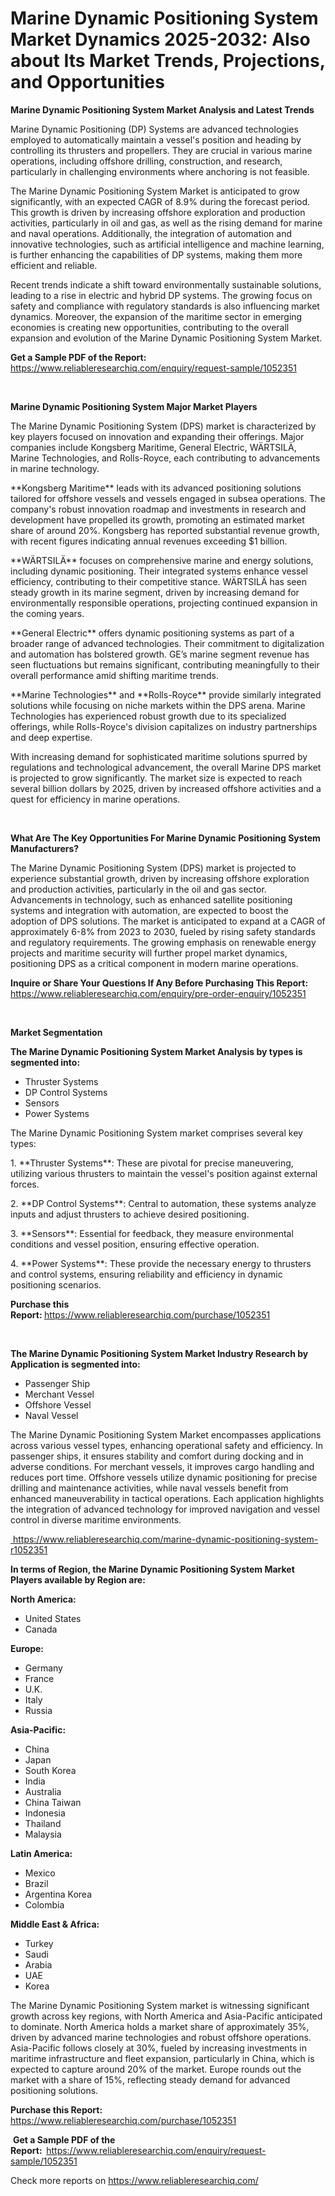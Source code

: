 <p><h1>Marine Dynamic Positioning System Market Dynamics 2025-2032: Also about Its Market Trends, Projections, and Opportunities</h1></p><p><strong>Marine Dynamic Positioning System Market Analysis and Latest Trends</strong></p>
<p><p>Marine Dynamic Positioning (DP) Systems are advanced technologies employed to automatically maintain a vessel's position and heading by controlling its thrusters and propellers. They are crucial in various marine operations, including offshore drilling, construction, and research, particularly in challenging environments where anchoring is not feasible.</p><p>The Marine Dynamic Positioning System Market is anticipated to grow significantly, with an expected CAGR of 8.9% during the forecast period. This growth is driven by increasing offshore exploration and production activities, particularly in oil and gas, as well as the rising demand for marine and naval operations. Additionally, the integration of automation and innovative technologies, such as artificial intelligence and machine learning, is further enhancing the capabilities of DP systems, making them more efficient and reliable.</p><p>Recent trends indicate a shift toward environmentally sustainable solutions, leading to a rise in electric and hybrid DP systems. The growing focus on safety and compliance with regulatory standards is also influencing market dynamics. Moreover, the expansion of the maritime sector in emerging economies is creating new opportunities, contributing to the overall expansion and evolution of the Marine Dynamic Positioning System Market.</p></p>
<p><strong>Get a Sample PDF of the Report:&nbsp;</strong> <a href="https://www.reliableresearchiq.com/enquiry/request-sample/1052351?utm_campaign=3129&utm_medium=2&utm_source=Github&utm_content=ia&utm_term=29032025&utm_id=marine-dynamic-positioning-system">https://www.reliableresearchiq.com/enquiry/request-sample/1052351</a></p>
<p>&nbsp;</p>
<p><strong>Marine Dynamic Positioning System Major Market Players</strong></p>
<p><p>The Marine Dynamic Positioning System (DPS) market is characterized by key players focused on innovation and expanding their offerings. Major companies include Kongsberg Maritime, General Electric, WÄRTSILÄ, Marine Technologies, and Rolls-Royce, each contributing to advancements in marine technology.</p><p>**Kongsberg Maritime** leads with its advanced positioning solutions tailored for offshore vessels and vessels engaged in subsea operations. The company's robust innovation roadmap and investments in research and development have propelled its growth, promoting an estimated market share of around 20%. Kongsberg has reported substantial revenue growth, with recent figures indicating annual revenues exceeding $1 billion.</p><p>**WÄRTSILÄ** focuses on comprehensive marine and energy solutions, including dynamic positioning. Their integrated systems enhance vessel efficiency, contributing to their competitive stance. WÄRTSILÄ has seen steady growth in its marine segment, driven by increasing demand for environmentally responsible operations, projecting continued expansion in the coming years.</p><p>**General Electric** offers dynamic positioning systems as part of a broader range of advanced technologies. Their commitment to digitalization and automation has bolstered growth. GE’s marine segment revenue has seen fluctuations but remains significant, contributing meaningfully to their overall performance amid shifting maritime trends.</p><p>**Marine Technologies** and **Rolls-Royce** provide similarly integrated solutions while focusing on niche markets within the DPS arena. Marine Technologies has experienced robust growth due to its specialized offerings, while Rolls-Royce's division capitalizes on industry partnerships and deep expertise.</p><p>With increasing demand for sophisticated maritime solutions spurred by regulations and technological advancement, the overall Marine DPS market is projected to grow significantly. The market size is expected to reach several billion dollars by 2025, driven by increased offshore activities and a quest for efficiency in marine operations.</p></p>
<p>&nbsp;</p>
<p><strong>What Are The Key Opportunities For Marine Dynamic Positioning System Manufacturers?</strong></p>
<p><p>The Marine Dynamic Positioning System (DPS) market is projected to experience substantial growth, driven by increasing offshore exploration and production activities, particularly in the oil and gas sector. Advancements in technology, such as enhanced satellite positioning systems and integration with automation, are expected to boost the adoption of DPS solutions. The market is anticipated to expand at a CAGR of approximately 6-8% from 2023 to 2030, fueled by rising safety standards and regulatory requirements. The growing emphasis on renewable energy projects and maritime security will further propel market dynamics, positioning DPS as a critical component in modern marine operations.</p></p>
<p><strong>Inquire or Share Your Questions If Any Before Purchasing This Report:</strong> <a href="https://www.reliableresearchiq.com/enquiry/pre-order-enquiry/1052351?utm_campaign=3129&utm_medium=2&utm_source=Github&utm_content=ia&utm_term=29032025&utm_id=marine-dynamic-positioning-system">https://www.reliableresearchiq.com/enquiry/pre-order-enquiry/1052351</a></p>
<p>&nbsp;</p>
<p><strong>Market Segmentation</strong></p>
<p><strong>The Marine Dynamic Positioning System Market Analysis by types is segmented into:</strong></p>
<p><ul><li>Thruster Systems</li><li>DP Control Systems</li><li>Sensors</li><li>Power Systems</li></ul></p>
<p><p>The Marine Dynamic Positioning System market comprises several key types: </p><p>1. **Thruster Systems**: These are pivotal for precise maneuvering, utilizing various thrusters to maintain the vessel's position against external forces.</p><p>2. **DP Control Systems**: Central to automation, these systems analyze inputs and adjust thrusters to achieve desired positioning.</p><p>3. **Sensors**: Essential for feedback, they measure environmental conditions and vessel position, ensuring effective operation.</p><p>4. **Power Systems**: These provide the necessary energy to thrusters and control systems, ensuring reliability and efficiency in dynamic positioning scenarios.</p></p>
<p><strong>Purchase this Report:&nbsp;</strong><a href="https://www.reliableresearchiq.com/purchase/1052351?utm_campaign=3129&utm_medium=2&utm_source=Github&utm_content=ia&utm_term=29032025&utm_id=marine-dynamic-positioning-system">https://www.reliableresearchiq.com/purchase/1052351</a></p>
<p>&nbsp;</p>
<p><strong>The Marine Dynamic Positioning System Market Industry Research by Application is segmented into:</strong></p>
<p><ul><li>Passenger Ship</li><li>Merchant Vessel</li><li>Offshore Vessel</li><li>Naval Vessel</li></ul></p>
<p><p>The Marine Dynamic Positioning System Market encompasses applications across various vessel types, enhancing operational safety and efficiency. In passenger ships, it ensures stability and comfort during docking and in adverse conditions. For merchant vessels, it improves cargo handling and reduces port time. Offshore vessels utilize dynamic positioning for precise drilling and maintenance activities, while naval vessels benefit from enhanced maneuverability in tactical operations. Each application highlights the integration of advanced technology for improved navigation and vessel control in diverse maritime environments.</p></p>
<p><a href="https://www.reliableresearchiq.com/marine-dynamic-positioning-system-r1052351?utm_campaign=3129&utm_medium=2&utm_source=Github&utm_content=ia&utm_term=29032025&utm_id=marine-dynamic-positioning-system">&nbsp;https://www.reliableresearchiq.com/marine-dynamic-positioning-system-r1052351</a></p>
<p><strong>In terms of Region, the Marine Dynamic Positioning System Market Players available by Region are:</strong></p>
<p>
    <p> <strong> North America: </strong>
        <ul>
            <li>United States</li>
            <li>Canada</li>
        </ul>
        </p> 
    <p> <strong> Europe: </strong>
        <ul>
            <li>Germany</li>
            <li>France</li>
            <li>U.K.</li>
            <li>Italy</li>
            <li>Russia</li>
        </ul>
        </p> 
    <p> <strong> Asia-Pacific: </strong>
        <ul>
            <li>China</li>
            <li>Japan</li>
            <li>South Korea</li>
            <li>India</li>
            <li>Australia</li>
            <li>China Taiwan</li>
            <li>Indonesia</li>
            <li>Thailand</li>
            <li>Malaysia</li>
        </ul>
        </p> 
    <p> <strong> Latin America: </strong>
        <ul>
            <li>Mexico</li>
            <li>Brazil</li>
            <li>Argentina Korea</li>
            <li>Colombia</li>
        </ul>
        </p> 
    <p> <strong> Middle East & Africa: </strong>
        <ul>
            <li>Turkey</li>
            <li>Saudi</li>
            <li>Arabia</li>
            <li>UAE</li>
            <li>Korea</li>
        </ul>
    </p>
    </p>
<p><p>The Marine Dynamic Positioning System market is witnessing significant growth across key regions, with North America and Asia-Pacific anticipated to dominate. North America holds a market share of approximately 35%, driven by advanced marine technologies and robust offshore operations. Asia-Pacific follows closely at 30%, fueled by increasing investments in maritime infrastructure and fleet expansion, particularly in China, which is expected to capture around 20% of the market. Europe rounds out the market with a share of 15%, reflecting steady demand for advanced positioning solutions.</p></p>
<p><strong>Purchase this Report: </strong><a href="https://www.reliableresearchiq.com/purchase/1052351?utm_campaign=3129&utm_medium=2&utm_source=Github&utm_content=ia&utm_term=29032025&utm_id=marine-dynamic-positioning-system">https://www.reliableresearchiq.com/purchase/1052351</a></p>
<p>&nbsp;<strong>Get a Sample PDF of the Report:&nbsp;&nbsp;</strong><a href="https://www.reliableresearchiq.com/enquiry/request-sample/1052351?utm_campaign=3129&utm_medium=2&utm_source=Github&utm_content=ia&utm_term=29032025&utm_id=marine-dynamic-positioning-system">https://www.reliableresearchiq.com/enquiry/request-sample/1052351</a></p>
<p><strong></strong></p>
<p>Check more reports on <a href="https://www.reliableresearchiq.com/?utm_campaign=3129&utm_medium=2&utm_source=Github&utm_content=ia&utm_term=29032025&utm_id=marine-dynamic-positioning-system">https://www.reliableresearchiq.com/</a></p>